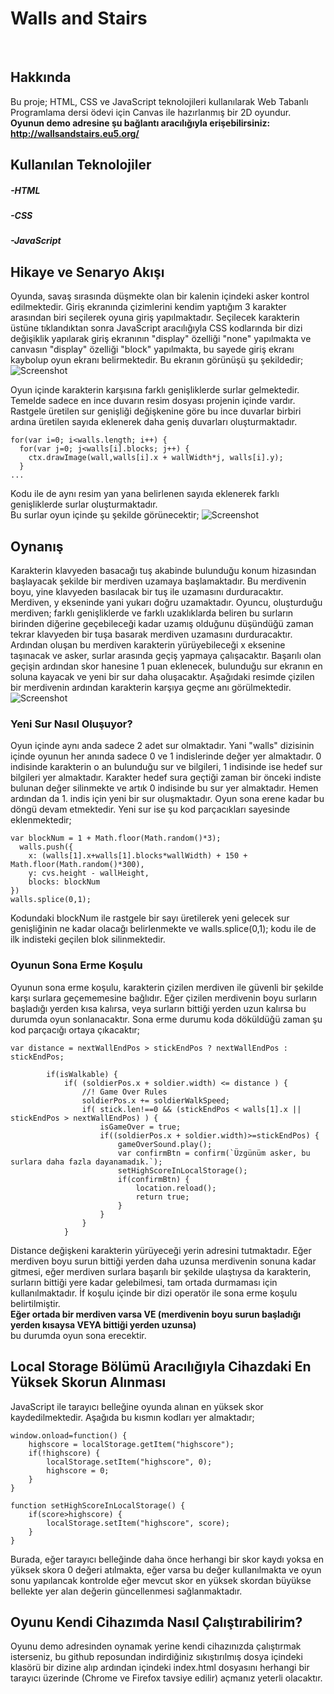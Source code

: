 # Walls and Stairs
<br>

## Hakkında
Bu proje; HTML, CSS ve JavaScript teknolojileri kullanılarak Web Tabanlı Programlama dersi ödevi için Canvas ile hazırlanmış bir 2D oyundur. **Oyunun demo adresine şu bağlantı aracılığıyla erişebilirsiniz: http://wallsandstairs.eu5.org/**

## Kullanılan Teknolojiler
##### -HTML
##### -CSS
##### -JavaScript

## Hikaye ve Senaryo Akışı
Oyunda, savaş sırasında düşmekte olan bir kalenin içindeki asker kontrol edilmektedir. Giriş ekranında çizimlerini kendim yaptığım 3 karakter arasından biri seçilerek oyuna giriş yapılmaktadır. Seçilecek karakterin üstüne tıklandıktan sonra JavaScript aracılığıyla CSS kodlarında bir dizi değişiklik yapılarak giriş ekranının "display" özelliği "none" yapılmakta ve canvasın "display" özelliği "block" yapılmakta, bu sayede giriş ekranı kaybolup oyun ekranı belirmektedir. Bu ekranın görünüşü şu şekildedir;
![Screenshot](basturkerhan/walls-and-stairs-2d-game/blob/main/readme-images/0.png)

Oyun içinde karakterin karşısına farklı genişliklerde surlar gelmektedir. Temelde sadece en ince duvarın resim dosyası projenin içinde vardır. Rastgele üretilen sur genişliği değişkenine göre bu ince duvarlar birbiri ardına üretilen sayıda eklenerek daha geniş duvarları oluşturmaktadır. 
```
for(var i=0; i<walls.length; i++) {
  for(var j=0; j<walls[i].blocks; j++) {
    ctx.drawImage(wall,walls[i].x + wallWidth*j, walls[i].y);
  }
...
```
Kodu ile de aynı resim yan yana belirlenen sayıda eklenerek farklı genişliklerde surlar oluşturmaktadır.
<br>
Bu surlar oyun içinde şu şekilde görünecektir;
![Screenshot](basturkerhan/walls-and-stairs-2d-game/blob/main/readme-images/1.png)

## Oynanış
Karakterin klavyeden basacağı tuş akabinde bulunduğu konum hizasından başlayacak şekilde bir merdiven uzamaya başlamaktadır. Bu merdivenin boyu, yine klavyeden basılacak bir tuş ile uzamasını durduracaktır. Merdiven, y ekseninde yani yukarı doğru uzamaktadır. Oyuncu, oluşturduğu merdiven; farklı genişliklerde ve farklı uzaklıklarda beliren bu surların birinden diğerine geçebileceği kadar uzamış olduğunu düşündüğü zaman tekrar klavyeden bir tuşa basarak merdiven uzamasını durduracaktır. Ardından oluşan bu merdiven karakterin yürüyebileceği x eksenine taşınacak ve asker, surlar arasında geçiş yapmaya çalışacaktır. Başarılı olan geçişin ardından skor hanesine 1 puan eklenecek, bulunduğu sur ekranın en soluna kayacak ve yeni bir sur daha oluşacaktır. Aşağıdaki resimde çizilen bir merdivenin ardından karakterin karşıya geçme anı görülmektedir.
![Screenshot](basturkerhan/walls-and-stairs-2d-game/blob/main/readme-images/2.png)

### Yeni Sur Nasıl Oluşuyor?
Oyun içinde aynı anda sadece 2 adet sur olmaktadır. Yani "walls" dizisinin içinde oyunun her anında sadece 0 ve 1 indislerinde değer yer almaktadır. 0 indisinde karakterin o an bulunduğu sur ve bilgileri, 1 indisinde ise hedef sur bilgileri yer almaktadır. Karakter hedef sura geçtiği zaman bir önceki indiste bulunan değer silinmekte ve artık 0 indisinde bu sur yer almaktadır. Hemen ardından da 1. indis için yeni bir sur oluşmaktadır. Oyun sona erene kadar bu döngü devam etmektedir. Yeni sur ise şu kod parçacıkları sayesinde eklenmektedir;
```
var blockNum = 1 + Math.floor(Math.random()*3);
  walls.push({
    x: (walls[1].x+walls[1].blocks*wallWidth) + 150 + Math.floor(Math.random()*300),
    y: cvs.height - wallHeight,
    blocks: blockNum
})
walls.splice(0,1);
```
Kodundaki blockNum ile rastgele bir sayı üretilerek yeni gelecek sur genişliğinin ne kadar olacağı belirlenmekte ve walls.splice(0,1); kodu ile de ilk indisteki geçilen blok silinmektedir.

### Oyunun Sona Erme Koşulu
Oyunun sona erme koşulu, karakterin çizilen merdiven ile güvenli bir şekilde karşı surlara geçememesine bağlıdır. Eğer çizilen merdivenin boyu surların başladığı yerden kısa kalırsa, veya surların bittiği yerden uzun kalırsa bu durumda oyun sonlanacaktır. Sona erme durumu koda döküldüğü zaman şu kod parçacığı ortaya çıkacaktır;
```
var distance = nextWallEndPos > stickEndPos ? nextWallEndPos : stickEndPos;

        if(isWalkable) {
            if( (soldierPos.x + soldier.width) <= distance ) {
                //! Game Over Rules
                soldierPos.x += soldierWalkSpeed;
                if( stick.len!==0 && (stickEndPos < walls[1].x || stickEndPos > nextWallEndPos) ) {
                    isGameOver = true;
                    if((soldierPos.x + soldier.width)>=stickEndPos) {
                        gameOverSound.play();
                        var confirmBtn = confirm(`Üzgünüm asker, bu surlara daha fazla dayanamadık.`);
                        setHighScoreInLocalStorage();
                        if(confirmBtn) {
                            location.reload();
                            return true;
                        }
                    }
                }
            }   
```
Distance değişkeni karakterin yürüyeceği yerin adresini tutmaktadır. Eğer merdiven boyu surun bittiği yerden daha uzunsa merdivenin sonuna kadar gitmesi, eğer merdiven surlara başarılı bir şekilde ulaştıysa da karakterin, surların bittiği yere kadar gelebilmesi, tam ortada durmaması için kullanılmaktadır.
İf koşulu içinde bir dizi operatör ile sona erme koşulu belirtilmiştir.
<br>
**Eğer ortada bir merdiven varsa VE (merdivenin boyu surun başladığı yerden kısaysa VEYA bittiği yerden uzunsa)**
<br>
bu durumda oyun sona erecektir.

## Local Storage Bölümü Aracılığıyla Cihazdaki En Yüksek Skorun Alınması
JavaScript ile tarayıcı belleğine oyunda alınan en yüksek skor kaydedilmektedir. Aşağıda bu kısmın kodları yer almaktadır;
```
window.onload=function() {
    highscore = localStorage.getItem("highscore");
    if(!highscore) {
        localStorage.setItem("highscore", 0);
        highscore = 0;
    }
}

function setHighScoreInLocalStorage() {
    if(score>highscore) {
        localStorage.setItem("highscore", score);
    }
}
```
Burada, eğer tarayıcı belleğinde daha önce herhangi bir skor kaydı yoksa en yüksek skora 0 değeri atılmakta, eğer varsa bu değer kullanılmakta ve oyun sonu yapılancak kontrolde eğer mevcut skor en yüksek skordan büyükse bellekte yer alan değerin güncellenmesi sağlanmaktadır.

## Oyunu Kendi Cihazımda Nasıl Çalıştırabilirim?
Oyunu demo adresinden oynamak yerine kendi cihazınızda çalıştırmak isterseniz, bu github reposundan indirdiğiniz sıkıştırılmış dosya içindeki klasörü bir dizine alıp ardından içindeki index.html dosyasını herhangi bir tarayıcı üzerinde (Chrome ve Firefox tavsiye edilir) açmanız yeterli olacaktır.

